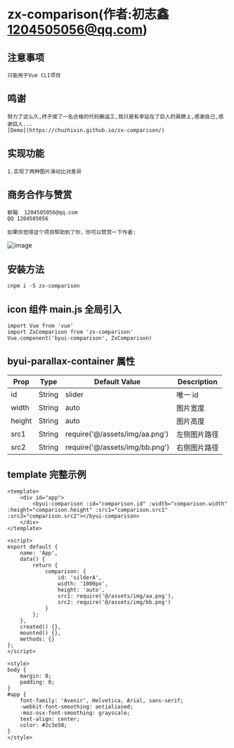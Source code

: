 # zx-comparison(作者:初志鑫<1204505056@qq.com>)

## 注意事项

```
只能用于Vue CLI项目

```

## 鸣谢

```
努力了这么久,终于成了一名合格的代码搬运工,我只是有幸站在了巨人的肩膀上,感谢自己,感谢巨人...
[Demo](https://chuzhixin.github.io/zx-comparison/)
```

## 实现功能

```
1.实现了两种图片滑动比对差异

```

## 商务合作与赞赏

```
邮箱  1204505056@qq.com
QQ 1204505056

如果你觉得这个项目帮助到了你，你可以赞赏一下作者:
```

![image](https://raw.githubusercontent.com/chuzhixin/donate/master/donation.png)

## 安装方法

```
cnpm i -S zx-comparison

```

## icon 组件 main.js 全局引入

```
import Vue from 'vue'
import ZxComparison from 'zx-comparison'
Vue.component('byui-comparison', ZxComparison)

```

## byui-parallax-container 属性

| Prop   |  Type  | Default Value                  | Description  |
| ------ | :----: | ------------------------------ | ------------ |
| id     | String | slider                         | 唯一 id      |
| width  | String | auto                           | 图片宽度     |
| height | String | auto                           | 图片高度     |
| src1   | String | require('@/assets/img/aa.png') | 左侧图片路径 |
| src2   | String | require('@/assets/img/bb.png') | 右侧图片路径 |

## template 完整示例

```
<template>
	<div id="app">
		<byui-comparison :id="comparison.id" :width="comparison.width" :height="comparison.height" :src1="comparison.src1" :src2="comparison.src2"></byui-comparison>
	</div>
</template>

<script>
export default {
	name: 'App',
	data() {
		return {
			comparison: {
				id: 'silderA',
				width: '1000px',
				height: 'auto',
				src1: require('@/assets/img/aa.png'),
				src2: require('@/assets/img/bb.png')
			}
		};
	},
	created() {},
	mounted() {},
	methods: {}
};
</script>

<style>
body {
	margin: 0;
	padding: 0;
}
#app {
	font-family: 'Avenir', Helvetica, Arial, sans-serif;
	-webkit-font-smoothing: antialiased;
	-moz-osx-font-smoothing: grayscale;
	text-align: center;
	color: #2c3e50;
}
</style>



```
